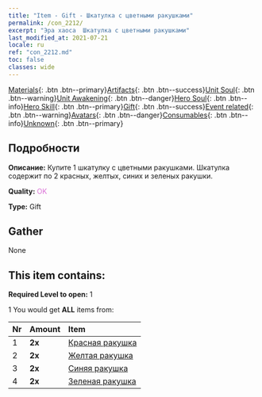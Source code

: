 ```yaml
---
title: "Item - Gift - Шкатулка с цветными ракушками"
permalink: /con_2212/
excerpt: "Эра хаоса  Шкатулка с цветными ракушками"
last_modified_at: 2021-07-21
locale: ru
ref: "con_2212.md"
toc: false
classes: wide
---
```

 [Materials](/ItemsRU/){: .btn .btn--primary}[Artifacts](/ItemsRU/Artifacts/){: .btn .btn--success}[Unit Soul](/ItemsRU/UnitSoul/){: .btn .btn--warning}[Unit Awakening](/ItemsRU/UnitAwakening/){: .btn .btn--danger}[Hero Soul](/ItemsRU/HeroSoul/){: .btn .btn--info}[Hero Skill](/ItemsRU/HeroSkill/){: .btn .btn--primary}[Gift](/ItemsRU/Gift/){: .btn .btn--success}[Event related](/ItemsRU/Events/){: .btn .btn--warning}[Avatars](/ItemsRU/Avatars/){: .btn .btn--danger}[Consumables](/ItemsRU/Consumables/){: .btn .btn--info}[Unknown](/ItemsRU/Unknown/){: .btn .btn--primary}

## Подробности
 **Описание:** Купите 1 шкатулку с цветными ракушками. Шкатулка содержит по 2 красных, желтых, синих и зеленых ракушки.

 **Quality:** <span style="color: #DA70D6">OK</span>

 **Type:** Gift

## Gather

  None

## This item contains:

 **Required Level to open:** 1

 1 You would get **ALL** items  from:

  | Nr | Amount |     Item    |
  |:---|:-------|:------------|
  | 1 |  **2x** | [Красная ракушка](/ru/Items/con_2214/) |  | 
  | 2 |  **2x** | [Желтая ракушка](/ru/Items/con_2215/) |  | 
  | 3 |  **2x** | [Синяя ракушка](/ru/Items/con_2216/) |  | 
  | 4 |  **2x** | [Зеленая ракушка](/ru/Items/con_2217/) |  | 
